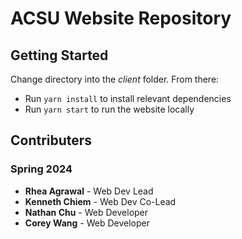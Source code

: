 # ACSU Website Repository

## Getting Started

Change directory into the _client_ folder. From there:

- Run `yarn install` to install relevant dependencies
- Run `yarn start` to run the website locally

## Contributers

### Spring 2024

- **Rhea Agrawal** - Web Dev Lead
- **Kenneth Chiem** - Web Dev Co-Lead
- **Nathan Chu** - Web Developer
- **Corey Wang** - Web Developer

